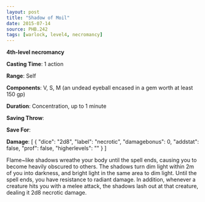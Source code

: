 ```yaml
---
layout: post
title: "Shadow of Moil"
date: 2015-07-14
source: PHB.242
tags: [warlock, level4, necromancy]
---
```


**4th-level necromancy**

**Casting Time**: 1 action

**Range**: Self

**Components**: V, S, M (an undead eyeball encased in a gem worth at least 150 gp)

**Duration**: Concentration, up to 1 minute

**Saving Throw**:

**Save For**:

**Damage**: [ { "dice": "2d8", "label": "necrotic", "damagebonus": 0, "addstat": false, "prof": false, "higherlevels": "" } ]

Flame~like shadows wreathe your body until the spell ends, causing you to become heavily obscured to others. The shadows turn dim light within 2m of you into darkness, and bright light in the same area to dim light. Until the spell ends, you have resistance to radiant damage. In addition, whenever a creature hits you with a melee attack, the shadows lash out at that creature, dealing it 2d8 necrotic damage.